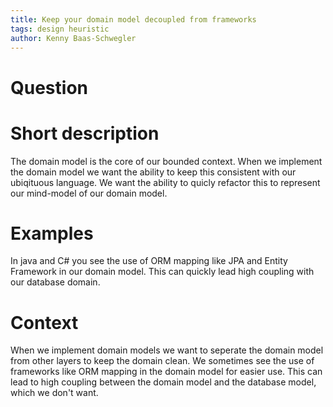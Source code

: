 ```yaml
---
title: Keep your domain model decoupled from frameworks 
tags: design heuristic
author: Kenny Baas-Schwegler
---
```

# Question

# Short description

The domain model is the core of our bounded context. When we implement the domain model we want the ability to keep this consistent with our ubiqituous language. We want the ability to quicly refactor this to represent our mind-model of our domain model.

# Examples

In java and C# you see the use of ORM mapping like JPA and Entity Framework in our domain model. This can quickly lead high coupling with our database domain.

# Context

When we implement domain models we want to seperate the domain model from other layers to keep the domain clean. We sometimes see the use of frameworks like ORM mapping in the domain model for easier use. This can lead to high coupling between the domain model and the database model, which we don't want.